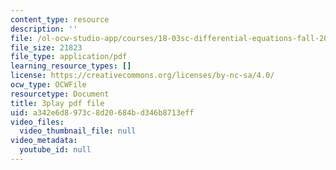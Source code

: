 ```yaml
---
content_type: resource
description: ''
file: /ol-ocw-studio-app/courses/18-03sc-differential-equations-fall-2011/a342e6d8973c8d20684bd346b8713eff_jzzpxqVohhI.pdf
file_size: 21823
file_type: application/pdf
learning_resource_types: []
license: https://creativecommons.org/licenses/by-nc-sa/4.0/
ocw_type: OCWFile
resourcetype: Document
title: 3play pdf file
uid: a342e6d8-973c-8d20-684b-d346b8713eff
video_files:
  video_thumbnail_file: null
video_metadata:
  youtube_id: null
---
```

